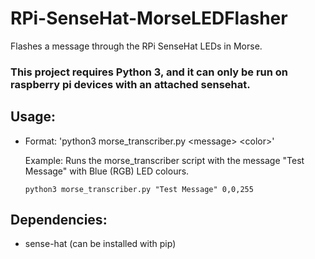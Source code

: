 # RPi-SenseHat-MorseLEDFlasher
Flashes a message through the RPi SenseHat LEDs in Morse.

### This project requires Python 3, and it can only be run on raspberry pi devices with an attached sensehat.

## Usage:
- Format: 'python3 morse_transcriber.py \<message> \<color>'
  
  Example: Runs the morse_transcriber script with the message "Test Message" with Blue (RGB) LED colours.
  ```
  python3 morse_transcriber.py "Test Message" 0,0,255
  ```
  
  
## Dependencies:
- sense-hat (can be installed with pip)

